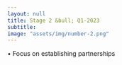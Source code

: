 ```yaml
---
layout: null
title: Stage 2 &bull; Q1-2023
subtitle:
image: "assets/img/number-2.png"
---
```

&bull; Focus on establishing partnerships

